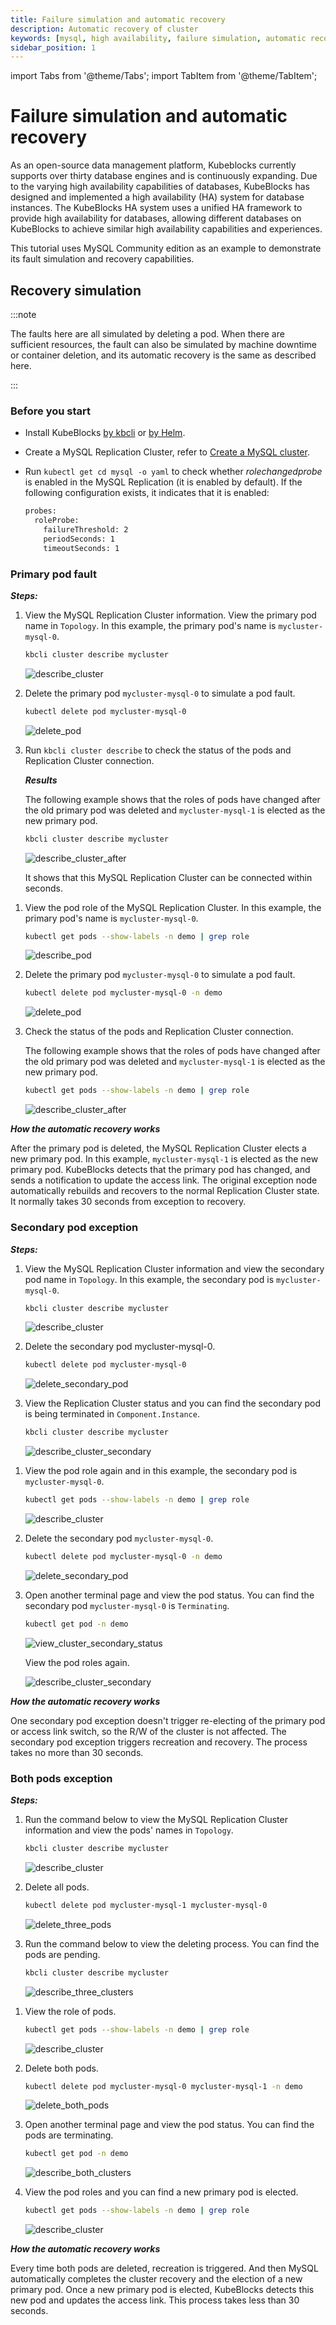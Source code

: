```yaml
---
title: Failure simulation and automatic recovery
description: Automatic recovery of cluster
keywords: [mysql, high availability, failure simulation, automatic recovery]
sidebar_position: 1
---
```


import Tabs from '@theme/Tabs';
import TabItem from '@theme/TabItem';

# Failure simulation and automatic recovery

As an open-source data management platform, Kubeblocks currently supports over thirty database engines and is continuously expanding. Due to the varying high availability capabilities of databases, KubeBlocks has designed and implemented a high availability (HA) system for database instances. The KubeBlocks HA system uses a unified HA framework to provide high availability for databases, allowing different databases on KubeBlocks to achieve similar high availability capabilities and experiences.

This tutorial uses MySQL Community edition as an example to demonstrate its fault simulation and recovery capabilities.

## Recovery simulation

:::note

The faults here are all simulated by deleting a pod. When there are sufficient resources, the fault can also be simulated by machine downtime or container deletion, and its automatic recovery is the same as described here.

:::

### Before you start

* Install KubeBlocks [by kbcli](./../../installation/install-with-kbcli/install-kubeblocks-with-kbcli.md) or [by Helm](./../../installation/install-with-helm/install-kubeblocks.md).
* Create a MySQL Replication Cluster, refer to [Create a MySQL cluster](./../cluster-management/create-and-connect-a-mysql-cluster.md).
* Run `kubectl get cd mysql -o yaml` to check whether _rolechangedprobe_ is enabled in the MySQL Replication (it is enabled by default). If the following configuration exists, it indicates that it is enabled:

  ```bash
  probes:
    roleProbe:
      failureThreshold: 2
      periodSeconds: 1
      timeoutSeconds: 1
  ```

### Primary pod fault

***Steps:***

<Tabs>

<TabItem value="kbcli" label="kbcli" default>

1. View the MySQL Replication Cluster information. View the primary pod name in `Topology`. In this example, the primary pod's name is `mycluster-mysql-0`.

    ```bash
    kbcli cluster describe mycluster
    ```

    ![describe_cluster](./../../../img/ha-mysql-describe-cluster.png)
2. Delete the primary pod `mycluster-mysql-0` to simulate a pod fault.

    ```bash
    kubectl delete pod mycluster-mysql-0
    ```

    ![delete_pod](./../../../img/ha-mysql-delete-primary-pod.png)
3. Run `kbcli cluster describe` to check the status of the pods and Replication Cluster connection.

    ***Results***

    The following example shows that the roles of pods have changed after the old primary pod was deleted and `mycluster-mysql-1` is elected as the new primary pod.

    ```bash
    kbcli cluster describe mycluster
    ```

    ![describe_cluster_after](./../../../img/ha-mysql-primary-pod-describe-after.png)

    It shows that this MySQL Replication Cluster can be connected within seconds.

</TabItem>

<TabItem value="kubectl" label="kubectl">

1. View the pod role of the MySQL Replication Cluster. In this example, the primary pod's name is `mycluster-mysql-0`.

    ```bash
    kubectl get pods --show-labels -n demo | grep role
    ```

    ![describe_pod](./../../../img/api-mysql-ha-grep-role.png)
2. Delete the primary pod `mycluster-mysql-0` to simulate a pod fault.

    ```bash
    kubectl delete pod mycluster-mysql-0 -n demo
    ```

    ![delete_pod](./../../../img/api-mysql-ha-delete-primary-pod.png)
3. Check the status of the pods and Replication Cluster connection.

    The following example shows that the roles of pods have changed after the old primary pod was deleted and `mycluster-mysql-1` is elected as the new primary pod.

    ```bash
    kubectl get pods --show-labels -n demo | grep role
    ```

    ![describe_cluster_after](./../../../img/api-mysql-ha-delete-primary-pod-after.png)

</TabItem>

</Tabs>

***How the automatic recovery works***

After the primary pod is deleted, the MySQL Replication Cluster elects a new primary pod. In this example, `mycluster-mysql-1` is elected as the new primary pod. KubeBlocks detects that the primary pod has changed, and sends a notification to update the access link. The original exception node automatically rebuilds and recovers to the normal Replication Cluster state. It normally takes 30 seconds from exception to recovery.

### Secondary pod exception

***Steps:***

<Tabs>

<TabItem value="kbcli" label="kbcli" default>

1. View the MySQL Replication Cluster information and view the secondary pod name in `Topology`. In this example, the secondary pod is `mycluster-mysql-0`.

    ```bash
    kbcli cluster describe mycluster
    ```

    ![describe_cluster](./../../../img/ha-mysql-primary-pod-describe-after.png)
2. Delete the secondary pod mycluster-mysql-0.

    ```bash
    kubectl delete pod mycluster-mysql-0
    ```

    ![delete_secondary_pod](./../../../img/ha-mysql-delete-secondary.png)
3. View the Replication Cluster status and you can find the secondary pod is being terminated in `Component.Instance`.

    ```bash
    kbcli cluster describe mycluster
    ```

    ![describe_cluster_secondary](./../../../img/ha-mysql-delete-secondary-after.png)

</TabItem>

<TabItem value="kubectl" label="kubectl">

1. View the pod role again and in this example, the secondary pod is `mycluster-mysql-0`.

    ```bash
    kubectl get pods --show-labels -n demo | grep role
    ```

    ![describe_cluster](./../../../img/api-mysql-ha-grep-role-secondary-pod.png)
2. Delete the secondary pod `mycluster-mysql-0`.

    ```bash
    kubectl delete pod mycluster-mysql-0 -n demo
    ```

    ![delete_secondary_pod](./../../../img/api-ysql-ha-delete-secondary-pod.png)
3. Open another terminal page and view the pod status. You can find the secondary pod `mycluster-mysql-0` is `Terminating`.

    ```bash
    kubectl get pod -n demo
    ```

    ![view_cluster_secondary_status](./../../../img/api-mysql-ha-secondary-pod-status.png)

    View the pod roles again.

    ![describe_cluster_secondary](./../../../img/api-mysql-ha-secondary-pod-grep-role-after.png)

</TabItem>

</Tabs>

***How the automatic recovery works***

One secondary pod exception doesn't trigger re-electing of the primary pod or access link switch, so the R/W of the cluster is not affected. The secondary pod exception triggers recreation and recovery. The process takes no more than 30 seconds.

### Both pods exception

***Steps:***

<Tabs>

<TabItem value="kbcli" label="kbcli" default>

1. Run the command below to view the MySQL Replication Cluster information and view the pods' names in `Topology`.

    ```bash
    kbcli cluster describe mycluster
    ```

    ![describe_cluster](./../../../img/ha-mysql-delete-secondary-after.png)
2. Delete all pods.

    ```bash
    kubectl delete pod mycluster-mysql-1 mycluster-mysql-0
    ```

    ![delete_three_pods](./../../../img/ha-mysql-delete-both-pods.png)
3. Run the command below to view the deleting process. You can find the pods are pending.

    ```bash
    kbcli cluster describe mycluster
    ```

    ![describe_three_clusters](./../../../img/ha-mysql-delete-both-pods-after.png)

</TabItem>

<TabItem value="kubectl" label="kubectl">

1. View the role of pods.

    ```bash
    kubectl get pods --show-labels -n demo | grep role
    ```

    ![describe_cluster](./../../../img/api-mysql-ha-both-pods-grep-role.png)
2. Delete both pods.

    ```bash
    kubectl delete pod mycluster-mysql-0 mycluster-mysql-1 -n demo
    ```

    ![delete_both_pods](./../../../img/api-mysql-ha-delete-both-pods.png)
3. Open another terminal page and view the pod status. You can find the pods are terminating.

    ```bash
    kubectl get pod -n demo
    ```

    ![describe_both_clusters](./../../../img/api-mysql-ha-both-pods-status.png)
4. View the pod roles and you can find a new primary pod is elected.

    ```bash
    kubectl get pods --show-labels -n demo | grep role
    ```

    ![describe_cluster](./../../../img/api-mysql-ha-both-pods-grep-role-after.png)

</TabItem>

</Tabs>

***How the automatic recovery works***

Every time both pods are deleted, recreation is triggered. And then MySQL automatically completes the cluster recovery and the election of a new primary pod. Once a new primary pod is elected, KubeBlocks detects this new pod and updates the access link. This process takes less than 30 seconds.
